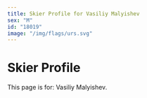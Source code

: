 ```yaml
---
title: Skier Profile for Vasiliy Malyishev
sex: "M"
id: "18019"
image: "/img/flags/urs.svg" 
---
```


# Skier Profile

This page is for: Vasiliy Malyishev.
    